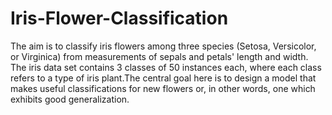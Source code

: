 # Iris-Flower-Classification

The aim is to classify iris flowers among three species (Setosa, Versicolor, or Virginica) from measurements of sepals and petals' length and width.
The iris data set contains 3 classes of 50 instances each, where each class refers to a type of iris plant.The central goal here is to design a model 
that makes useful classifications for new flowers or, in other words, one which exhibits good generalization.

